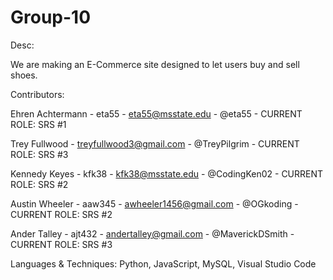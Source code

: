 # Group-10

Desc:

We are making an E-Commerce site designed to let users buy and sell shoes.


Contributors:

Ehren Achtermann - eta55 - eta55@msstate.edu - @eta55 - CURRENT ROLE: SRS #1

Trey Fullwood - treyfullwood3@gmail.com - @TreyPilgrim - CURRENT ROLE: SRS #3

Kennedy Keyes - kfk38 - kfk38@msstate.edu - @CodingKen02 - CURRENT ROLE: SRS #2

Austin Wheeler - aaw345 - awheeler1456@gmail.com - @OGkoding - CURRENT ROLE: SRS #2

Ander Talley - ajt432 - andertalley@gmail.com - @MaverickDSmith - CURRENT ROLE: SRS #3

  
Languages & Techniques:
Python, JavaScript, MySQL, Visual Studio Code
